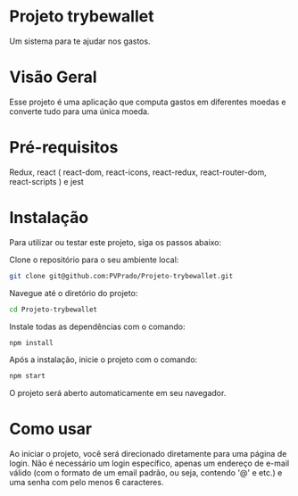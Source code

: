 # Projeto trybewallet

Um sistema para te ajudar nos gastos.

# Visão Geral

Esse projeto é uma aplicação que computa gastos em diferentes moedas e converte tudo para uma única moeda.

# Pré-requisitos

Redux, react ( react-dom, react-icons, react-redux, react-router-dom, react-scripts ) e jest

# Instalação

Para utilizar ou testar este projeto, siga os passos abaixo:

Clone o repositório para o seu ambiente local:

```bash
git clone git@github.com:PVPrado/Projeto-trybewallet.git
```

Navegue até o diretório do projeto:

```bash
cd Projeto-trybewallet
```

Instale todas as dependências com o comando:

```bash
npm install
```

Após a instalação, inicie o projeto com o comando:

```bash
npm start
```

O projeto será aberto automaticamente em seu navegador.

# Como usar

Ao iniciar o projeto, você será direcionado diretamente para uma página de login. Não é necessário um login específico, apenas um endereço de e-mail válido (com o formato de um email padrão, ou seja, contendo '@' e etc.) e uma senha com pelo menos 6 caracteres.

